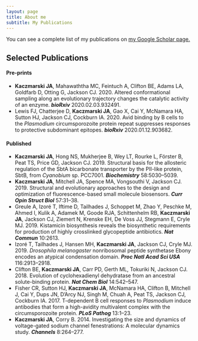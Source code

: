 ```yaml
---
layout: page
title: About me
subtitle: My Publications
---
```


You can see a complete list of my publications on [my Google Scholar page.](https://scholar.google.com.au/citations?user=CJ6W4UsAAAAJ&hl=en)


## Selected Publications

#### Pre-prints
- **Kaczmarski JA**, Mahawaththa MC, Feintuch A, Clifton BE, Adams LA, Goldfarb D, Otting G, Jackson CJ. 2020. Altered conformational sampling along an evolutionary trajectory changes the catalytic activity of an enzyme. **_bioRxiv_** 2020.02.03.932491. 
- Lewis FJ, Chatterjee D, **Kaczmarski JA**, Gao X, Cai Y, McNamara HA, Sutton HJ, Jackson CJ, Cockburn IA. 2020. Avid binding by B cells to the _Plasmodium_ circumsporozoite protein repeat suppresses responses to protective subdominant epitopes. **_bioRxiv_** 2020.01.12.903682.  
  
#### Published
- **Kaczmarski JA**, Hong NS, Mukherjee B, Wey LT, Rourke L, Förster B, Peat TS, Price GD, Jackson CJ. 2019. Structural basis for the allosteric regulation of the SbtA bicarbonate transporter by the PII-like protein, SbtB, from _Cyanobium_ sp. PCC7001. **_Biochemistry_** 58:5030–5039. 
- **Kaczmarski JA**, Mitchell JA, Spence MA, Vongsouthi V, Jackson CJ. 2019. Structural and evolutionary approaches to the design and optimization of fluorescence-based small molecule biosensors. **_Curr Opin Struct Biol_** 57:31–38. 
- Greule A, Izoré T, Iftime D, Tailhades J, Schoppet M, Zhao Y, Peschke M, Ahmed I, Kulik A, Adamek M, Goode RJA, Schittenhelm RB, **Kaczmarski JA**, Jackson CJ, Ziemert N, Krenske EH, De Voss JJ, Stegmann E, Cryle MJ. 2019. Kistamicin biosynthesis reveals the biosynthetic requirements for production of highly crosslinked glycopeptide antibiotics. **_Nat Commun_** 10:2613. 
- Izoré T, Tailhades J, Hansen MH, **Kaczmarski JA**, Jackson CJ, Cryle MJ. 2019. _Drosophila melanogaster_ nonribosomal peptide synthetase Ebony encodes an atypical condensation domain. **_Proc Natl Acad Sci USA_** 116:2913–2918. 
- Clifton BE, **Kaczmarski JA**, Carr PD, Gerth ML, Tokuriki N, Jackson CJ. 2018. Evolution of cyclohexadienyl dehydratase from an ancestral solute-binding protein. **_Nat Chem Biol_** 14:542–547. 
- Fisher CR, Sutton HJ, **Kaczmarski JA**, McNamara HA, Clifton B, Mitchell J, Cai Y, Dups JN, D’Arcy NJ, Singh M, Chuah A, Peat TS, Jackson CJ, Cockburn IA. 2017. T-dependent B cell responses to _Plasmodium_ induce antibodies that form a high-avidity multivalent complex with the circumsporozoite protein. **_PLoS Pathog_** 13:1–23.
- **Kaczmarski JA**, Corry B. 2014. Investigating the size and dynamics of voltage-gated sodium channel fenestrations: A molecular dynamics study. **_Channels_** 8:264–277. 




